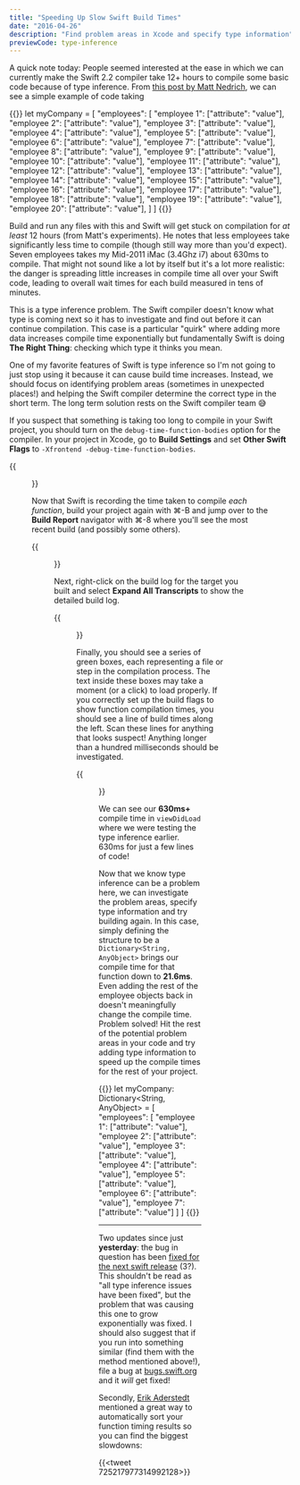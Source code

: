 ```yaml
---
title: "Speeding Up Slow Swift Build Times"
date: "2016-04-26"
description: "Find problem areas in Xcode and specify type information"
previewCode: type-inference
---
```

A quick note today: People seemed interested at the ease in which we can currently make the Swift 2.2 compiler take 12+ hours to compile some basic code because of type inference. From [this post by Matt Nedrich](https://spin.atomicobject.com/2016/04/26/swift-long-compile-time/), we can see a simple example of code taking 

{{<highlight swift>}}
let myCompany = [
   "employees": [
        "employee 1": ["attribute": "value"],
        "employee 2": ["attribute": "value"],
        "employee 3": ["attribute": "value"],
        "employee 4": ["attribute": "value"],
        "employee 5": ["attribute": "value"],
        "employee 6": ["attribute": "value"],
        "employee 7": ["attribute": "value"],
        "employee 8": ["attribute": "value"],
        "employee 9": ["attribute": "value"],
        "employee 10": ["attribute": "value"],
        "employee 11": ["attribute": "value"],
        "employee 12": ["attribute": "value"],
        "employee 13": ["attribute": "value"],
        "employee 14": ["attribute": "value"],
        "employee 15": ["attribute": "value"],
        "employee 16": ["attribute": "value"],
        "employee 17": ["attribute": "value"],
        "employee 18": ["attribute": "value"],
        "employee 19": ["attribute": "value"],
        "employee 20": ["attribute": "value"],
    ]
]
{{</highlight>}}

Build and run any files with this and Swift will get stuck on compilation for *at least* 12 hours (from Matt's experiments). He notes that less employees take significantly less time to compile (though still way more than you'd expect). Seven employees takes my Mid-2011 iMac (3.4Ghz i7) about 630ms to compile. That might not sound like a lot by itself but it's a lot more realistic: the danger is spreading little increases in compile time all over your Swift code, leading to overall wait times for each build measured in tens of minutes.

This is a type inference problem. The Swift compiler doesn't know what type is coming next so it has to investigate and find out before it can continue compilation. This case is a particular "quirk" where adding more data increases compile time exponentially but fundamentally Swift is doing __The Right Thing__: checking which type it thinks you mean.

One of my favorite features of Swift is type inference so I'm not going to just stop using it because it can cause build time increases. Instead, we should focus on identifying problem areas (sometimes in unexpected places!) and helping the Swift compiler determine the correct type in the short term. The long term solution rests on the Swift compiler team 😅

If you suspect that something is taking too long to compile in your Swift project, you should turn on the `debug-time-function-bodies` option for the compiler. In your project in Xcode, go to __Build Settings__ and set __Other Swift Flags__ to `-Xfrontend -debug-time-function-bodies`.

{{<figure src="http://nickoneill-blog.s3.amazonaws.com/images/swift-debug-time.png" title="Set debug-time-function-bodies for the Swift compiler">}}

Now that Swift is recording the time taken to compile *each function*, build your project again with ⌘-B and jump over to the __Build Report__ navigator with ⌘-8 where you'll see the most recent build (and possibly some others).

{{<figure src="http://nickoneill-blog.s3.amazonaws.com/images/swift-build-report.png" title="Navigate to the build report with ⌘-8">}}

Next, right-click on the build log for the target you built and select __Expand All Transcripts__ to show the detailed build log.

{{<figure src="http://nickoneill-blog.s3.amazonaws.com/images/swift-expand-all-transcripts.png" title="Expand All Transcripts to see the detailed build log">}}

Finally, you should see a series of green boxes, each representing a file or step in the compilation process. The text inside these boxes may take a moment (or a click) to load properly. If you correctly set up the build flags to show function compilation times, you should see a line of build times along the left. Scan these lines for anything that looks suspect! Anything longer than a hundred milliseconds should be investigated.

{{<figure src="http://nickoneill-blog.s3.amazonaws.com/images/swift-long-compile-function.png" title="Spot long compile times along the left side of the build log">}}

We can see our __630ms+__ compile time in `viewDidLoad` where we were testing the type inference earlier. 630ms for just a few lines of code!

Now that we know type inference can be a problem here, we can investigate the problem areas, specify type information and try building again. In this case, simply defining the structure to be a `Dictionary<String, AnyObject>` brings our compile time for that function down to __21.6ms__. Even adding the rest of the employee objects back in doesn't meaningfully change the compile time. Problem solved! Hit the rest of the potential problem areas in your code and try adding type information to speed up the compile times for the rest of your project.

{{<highlight swift>}}
let myCompany: Dictionary<String, AnyObject> = [
    "employees": [
        "employee 1": ["attribute": "value"],
        "employee 2": ["attribute": "value"],
        "employee 3": ["attribute": "value"],
        "employee 4": ["attribute": "value"],
        "employee 5": ["attribute": "value"],
        "employee 6": ["attribute": "value"],
        "employee 7": ["attribute": "value"]
    ]
]
{{</highlight>}}

---

Two updates since just __yesterday__: the bug in question has been [fixed for the next swift release](https://github.com/apple/swift/commit/2cdd7d64e1e2add7bcfd5452d36e7f5fc6c86a03) (3?). This shouldn't be read as "all type inference issues have been fixed", but the problem that was causing this one to grow exponentially was fixed. I should also suggest that if you run into something similar (find them with the method mentioned above!), file a bug at [bugs.swift.org](https://bugs.swift.org) and it *will* get fixed!

Secondly, [Erik Aderstedt](https://twitter.com/erikaderstedt) mentioned a great way to automatically sort your function timing results so you can find the biggest slowdowns:

{{<tweet 725217977314992128>}}
